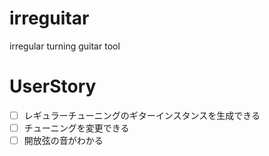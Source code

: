 # irreguitar
irregular turning guitar tool

# UserStory

- [ ] レギュラーチューニングのギターインスタンスを生成できる
- [ ] チューニングを変更できる
- [ ] 開放弦の音がわかる